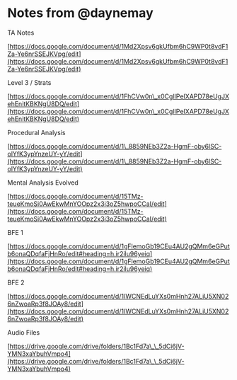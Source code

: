 # Notes from @daynemay

TA Notes

[https://docs.google.com/document/d/1Md2Xpsv6gkUfbm6hC9WP0t8vdF1Za-Ye6nrSSEJKVpg/edit](https://docs.google.com/document/d/1Md2Xpsv6gkUfbm6hC9WP0t8vdF1Za-Ye6nrSSEJKVpg/edit)



Level 3 / Strats

[https://docs.google.com/document/d/1FhCVw0n\_x0CglIPeIXAPD78eUgJXehEnitKBKNgU8DQ/edit](https://docs.google.com/document/d/1FhCVw0n\_x0CglIPeIXAPD78eUgJXehEnitKBKNgU8DQ/edit)



Procedural Analysis

[https://docs.google.com/document/d/1\_8859NEb3Z2a-HgmF-oby6lSC-olYfK3ypYnzeUY-yY/edit](https://docs.google.com/document/d/1\_8859NEb3Z2a-HgmF-oby6lSC-olYfK3ypYnzeUY-yY/edit)



Mental Analysis Evolved

[https://docs.google.com/document/d/15TMz-teueKmoSi0AwEkwMnYOOpz2x3i3oZ5hwpoCCaI/edit](https://docs.google.com/document/d/15TMz-teueKmoSi0AwEkwMnYOOpz2x3i3oZ5hwpoCCaI/edit)



BFE 1

[https://docs.google.com/document/d/1gFlemoGb19CEu4AU2gQMm6eGPutb6onaQDqfaFjHnRo/edit#heading=h.ir2ilu96yeiq](https://docs.google.com/document/d/1gFlemoGb19CEu4AU2gQMm6eGPutb6onaQDqfaFjHnRo/edit#heading=h.ir2ilu96yeiq)



BFE 2

[https://docs.google.com/document/d/1IWCNEdLuYXs0mHnh27ALiU5XN026nZwoaRp3f8JOAy8/edit](https://docs.google.com/document/d/1IWCNEdLuYXs0mHnh27ALiU5XN026nZwoaRp3f8JOAy8/edit)



Audio Files

[https://drive.google.com/drive/folders/1Bc1Fd7a\_\_5dCi6jV-YMN3xaYbuhVmpo4](https://drive.google.com/drive/folders/1Bc1Fd7a\_\_5dCi6jV-YMN3xaYbuhVmpo4)








